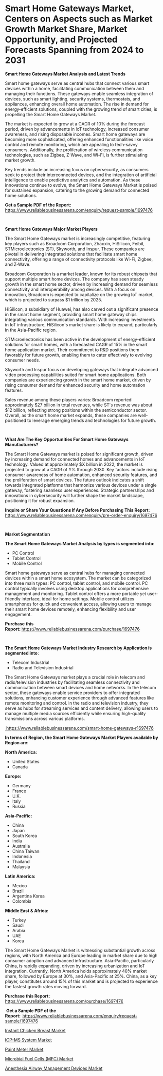 <p><h1>Smart Home Gateways Market, Centers on Aspects such as Market Growth Market Share, Market Opportunity, and Projected Forecasts Spanning from 2024 to 2031</h1></p><p><strong>Smart Home Gateways Market Analysis and Latest Trends</strong></p>
<p><p>Smart home gateways serve as central hubs that connect various smart devices within a home, facilitating communication between them and managing their functions. These gateways enable seamless integration of devices, such as smart lighting, security systems, thermostats, and appliances, enhancing overall home automation. The rise in demand for energy-efficient solutions, coupled with the growing trend of smart cities, is propelling the Smart Home Gateways Market.</p><p>The market is expected to grow at a CAGR of 10% during the forecast period, driven by advancements in IoT technology, increased consumer awareness, and rising disposable incomes. Smart home gateways are becoming more sophisticated, offering enhanced functionalities like voice control and remote monitoring, which are appealing to tech-savvy consumers. Additionally, the proliferation of wireless communication technologies, such as Zigbee, Z-Wave, and Wi-Fi, is further stimulating market growth. </p><p>Key trends include an increasing focus on cybersecurity, as consumers seek to protect their interconnected devices, and the integration of artificial intelligence to enable predictive analytics and automation. As these innovations continue to evolve, the Smart Home Gateways Market is poised for sustained expansion, catering to the growing demand for connected home solutions.</p></p>
<p><strong>Get a Sample PDF of the Report:&nbsp;</strong> <a href="https://www.reliablebusinessarena.com/enquiry/request-sample/1697476?utm_campaign=1399&utm_medium=2&utm_source=Github&utm_content=ia&utm_term=18102024&utm_id=smart-home-gateways">https://www.reliablebusinessarena.com/enquiry/request-sample/1697476</a></p>
<p>&nbsp;</p>
<p><strong>Smart Home Gateways Major Market Players</strong></p>
<p><p>The Smart Home Gateways market is increasingly competitive, featuring key players such as Broadcom Corporation, Zhaoxin, HiSilicon, Feibit, STMicroelectronics (ST), Skyworth, and Inspur. These companies are pivotal in delivering integrated solutions that facilitate smart home connectivity, offering a range of connectivity protocols like Wi-Fi, Zigbee, and Z-Wave.</p><p>Broadcom Corporation is a market leader, known for its robust chipsets that support multiple smart home devices. The company has seen steady growth in the smart home sector, driven by increasing demand for seamless connectivity and interoperability among devices. With a focus on innovation, Broadcom is expected to capitalize on the growing IoT market, which is projected to surpass $1 trillion by 2025.</p><p>HiSilicon, a subsidiary of Huawei, has also carved out a significant presence in the smart home segment, providing smart home gateway chips integrating various communication standards. With increasing investments in IoT infrastructure, HiSilicon's market share is likely to expand, particularly in the Asia-Pacific region.</p><p>STMicroelectronics has been active in the development of energy-efficient solutions for smart homes, with a forecasted CAGR of 15% in the smart home application market. Their commitment to R&D positions them favorably for future growth, enabling them to cater effectively to evolving consumer needs.</p><p>Skyworth and Inspur focus on developing gateways that integrate advanced video processing capabilities suited for smart home applications. Both companies are experiencing growth in the smart home market, driven by rising consumer demand for enhanced security and home automation features.</p><p>Sales revenue among these players varies: Broadcom reported approximately $27 billion in total revenues, while ST's revenue was about $12 billion, reflecting strong positions within the semiconductor sector. Overall, as the smart home market expands, these companies are well-positioned to leverage emerging trends and technologies for future growth.</p></p>
<p>&nbsp;</p>
<p><strong>What Are The Key Opportunities For Smart Home Gateways Manufacturers?</strong></p>
<p><p>The Smart Home Gateways market is poised for significant growth, driven by increasing demand for connected homes and advancements in IoT technology. Valued at approximately $X billion in 2022, the market is projected to grow at a CAGR of Y% through 2030. Key factors include rising consumer awareness of home automation, enhanced security features, and the proliferation of smart devices. The future outlook indicates a shift towards integrated platforms that harmonize various devices under a single gateway, fostering seamless user experiences. Strategic partnerships and innovations in cybersecurity will further shape the market landscape, positioning it for robust expansion.</p></p>
<p><strong>Inquire or Share Your Questions If Any Before Purchasing This Report:</strong> <a href="https://www.reliablebusinessarena.com/enquiry/pre-order-enquiry/1697476?utm_campaign=1399&utm_medium=2&utm_source=Github&utm_content=ia&utm_term=18102024&utm_id=smart-home-gateways">https://www.reliablebusinessarena.com/enquiry/pre-order-enquiry/1697476</a></p>
<p>&nbsp;</p>
<p><strong>Market Segmentation</strong></p>
<p><strong>The Smart Home Gateways Market Analysis by types is segmented into:</strong></p>
<p><ul><li>PC Control</li><li>Tablet Control</li><li>Mobile Control</li></ul></p>
<p><p>Smart home gateways serve as central hubs for managing connected devices within a smart home ecosystem. The market can be categorized into three main types: PC control, tablet control, and mobile control. PC control typically involves using desktop applications for comprehensive management and monitoring. Tablet control offers a more portable yet user-friendly interface, ideal for home settings. Mobile control utilizes smartphones for quick and convenient access, allowing users to manage their smart home devices remotely, enhancing flexibility and user engagement.</p></p>
<p><strong>Purchase this Report:&nbsp;</strong><a href="https://www.reliablebusinessarena.com/purchase/1697476?utm_campaign=1399&utm_medium=2&utm_source=Github&utm_content=ia&utm_term=18102024&utm_id=smart-home-gateways">https://www.reliablebusinessarena.com/purchase/1697476</a></p>
<p>&nbsp;</p>
<p><strong>The Smart Home Gateways Market Industry Research by Application is segmented into:</strong></p>
<p><ul><li>Telecom Industrial</li><li>Radio and Television Industrial</li></ul></p>
<p><p>The Smart Home Gateways market plays a crucial role in telecom and radio/television industries by facilitating seamless connectivity and communication between smart devices and home networks. In the telecom sector, these gateways enable service providers to offer integrated solutions, enhancing customer experience through advanced features like remote monitoring and control. In the radio and television industry, they serve as hubs for streaming services and content delivery, allowing users to manage multiple media sources efficiently while ensuring high-quality transmissions across various platforms.</p></p>
<p><a href="https://www.reliablebusinessarena.com/smart-home-gateways-r1697476?utm_campaign=1399&utm_medium=2&utm_source=Github&utm_content=ia&utm_term=18102024&utm_id=smart-home-gateways">&nbsp;https://www.reliablebusinessarena.com/smart-home-gateways-r1697476</a></p>
<p><strong>In terms of Region, the Smart Home Gateways Market Players available by Region are:</strong></p>
<p>
    <p> <strong> North America: </strong>
        <ul>
            <li>United States</li>
            <li>Canada</li>
        </ul>
        </p> 
    <p> <strong> Europe: </strong>
        <ul>
            <li>Germany</li>
            <li>France</li>
            <li>U.K.</li>
            <li>Italy</li>
            <li>Russia</li>
        </ul>
        </p> 
    <p> <strong> Asia-Pacific: </strong>
        <ul>
            <li>China</li>
            <li>Japan</li>
            <li>South Korea</li>
            <li>India</li>
            <li>Australia</li>
            <li>China Taiwan</li>
            <li>Indonesia</li>
            <li>Thailand</li>
            <li>Malaysia</li>
        </ul>
        </p> 
    <p> <strong> Latin America: </strong>
        <ul>
            <li>Mexico</li>
            <li>Brazil</li>
            <li>Argentina Korea</li>
            <li>Colombia</li>
        </ul>
        </p> 
    <p> <strong> Middle East & Africa: </strong>
        <ul>
            <li>Turkey</li>
            <li>Saudi</li>
            <li>Arabia</li>
            <li>UAE</li>
            <li>Korea</li>
        </ul>
    </p>
    </p>
<p><p>The Smart Home Gateways Market is witnessing substantial growth across regions, with North America and Europe leading in market share due to high consumer adoption and advanced infrastructure. Asia-Pacific, particularly China, is rapidly expanding, driven by increasing urbanization and IoT integration. Currently, North America holds approximately 40% market share, followed by Europe at 30%, and Asia-Pacific at 25%. China, as a key player, constitutes around 15% of this market and is projected to experience the fastest growth rates moving forward.</p></p>
<p><strong>Purchase this Report: </strong><a href="https://www.reliablebusinessarena.com/purchase/1697476?utm_campaign=1399&utm_medium=2&utm_source=Github&utm_content=ia&utm_term=18102024&utm_id=smart-home-gateways">https://www.reliablebusinessarena.com/purchase/1697476</a></p>
<p>&nbsp;<strong>Get a Sample PDF of the Report:&nbsp;&nbsp;</strong><a href="https://www.reliablebusinessarena.com/enquiry/request-sample/1697476?utm_campaign=1399&utm_medium=2&utm_source=Github&utm_content=ia&utm_term=18102024&utm_id=smart-home-gateways">https://www.reliablebusinessarena.com/enquiry/request-sample/1697476</a></p>
<p><strong></strong></p>
<p><p><a href="https://www.linkedin.com/pulse/global-instant-chicken-breast-market-forecast-2024-2031-trends-hriqe?utm_campaign=1399&utm_medium=2&utm_source=Github&utm_content=ia&utm_term=18102024&utm_id=smart-home-gateways">Instant Chicken Breast Market</a></p><p><a href="https://www.linkedin.com/pulse/icp-ms-system-market-revolution-2024-2031-trends-shaping-ckdlc?utm_campaign=1399&utm_medium=2&utm_source=Github&utm_content=ia&utm_term=18102024&utm_id=smart-home-gateways">ICP-MS System Market</a></p><p><a href="https://issuu.com/reportprime-2/docs/paint-meter-market-size-2030.pptx_303b1281366fb7?utm_campaign=1399&utm_medium=2&utm_source=Github&utm_content=ia&utm_term=18102024&utm_id=smart-home-gateways">Paint Meter Market</a></p><p><a href="https://www.linkedin.com/pulse/microbial-fuel-cells-mfc-market-size-share-growth-analysis-elbue?utm_campaign=1399&utm_medium=2&utm_source=Github&utm_content=ia&utm_term=18102024&utm_id=smart-home-gateways">Microbial Fuel Cells (MFC) Market</a></p><p><a href="https://github.com/tamvrosiya/Market-Research-Report-List-6/blob/main/anesthesia-airway-management-devices-market.md?utm_campaign=1399&utm_medium=2&utm_source=Github&utm_content=ia&utm_term=18102024&utm_id=smart-home-gateways">Anesthesia Airway Management Devices Market</a></p></p>